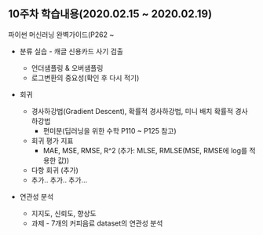 ## 10주차 학습내용(2020.02.15 ~ 2020.02.19) 
파이썬 머신러닝 완벽가이드(P262 ~
- 분류 실습 - 캐글 신용카드 사기 검출
   - 언더샘플링 & 오버샘플링
   - 로그변환의 중요성(확인 후 다시 적기)
   
- 회귀
   - 경사하강법(Gradient Descent), 확률적 경사하강법, 미니 배치 확률적 경사 하강법
      - 편미분(딥러닝을 위한 수학 P110 ~ P125 참고)
   - 회귀 평가 지표
      - MAE, MSE, RMSE, R^2 (추가: MLSE, RMLSE(MSE, RMSE에 log를 적용한 값))
   - 다항 회귀 (추가)
   - 추가.. 추가.. 추가...
   
- 연관성 분석
   - 지지도, 신뢰도, 향상도
   - 과제 - 7개의 커피음료 dataset의 연관성 분석
